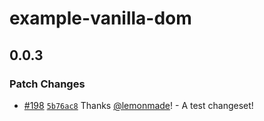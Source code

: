 # example-vanilla-dom

## 0.0.3

### Patch Changes

- [#198](https://github.com/Shopify/remote-ui/pull/198) [`5b76ac8`](https://github.com/Shopify/remote-ui/commit/5b76ac85691f6852d8158c2408920db0e5ba68bb) Thanks [@lemonmade](https://github.com/lemonmade)! - A test changeset!
